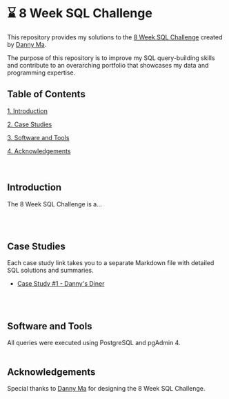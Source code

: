 # ⌛ 8 Week SQL Challenge

This repository provides my solutions to the [8 Week SQL Challenge](https://8weeksqlchallenge.com/) created by [Danny Ma](https://www.linkedin.com/in/datawithdanny). 

The purpose of this repository is to improve my SQL query-building skills and contribute to an overarching portfolio that showcases my data and programming expertise.
<br>

## Table of Contents
[1. Introduction](introduction)

[2. Case Studies](case-studies)

[3. Software and Tools](software-and-tools)

[4. Acknowledgements](acknowledgements)
<br>
<br>
<br>

## Introduction
The 8 Week SQL Challenge is a...


<br>
<br>

## Case Studies
Each case study link takes you to a separate Markdown file with detailed SQL solutions and summaries.
- [Case Study #1 - Danny's Diner](./Case_Study_1_Dannys_Diner/solutions.md)
<br>
<br>

## Software and Tools
All queries were executed using PostgreSQL and pgAdmin 4.
<br>
<br>

## Acknowledgements
Special thanks to [Danny Ma](https://www.linkedin.com/in/datawithdanny) for designing the 8 Week SQL Challenge.
<br>
<br>
